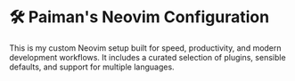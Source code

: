 # 🛠️ Paiman's Neovim Configuration

This is my custom Neovim setup built for speed, productivity, and modern development workflows. It includes a curated selection of plugins, sensible defaults, and support for multiple languages.
